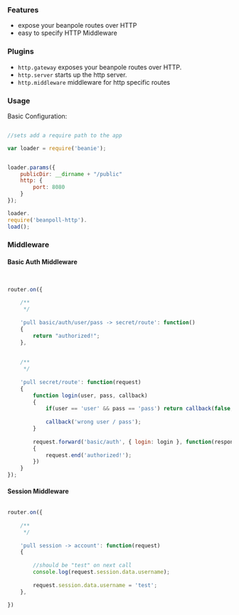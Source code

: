

### Features

- expose your beanpole routes over HTTP
- easy to specify HTTP Middleware


### Plugins

- `http.gateway` exposes your beanpole routes over HTTP.
- `http.server` starts up the http server.
- `http.middleware` middleware for http specific routes



### Usage

Basic Configuration:

```javascript

//sets add a require path to the app

var loader = require('beanie');


loader.params({
	publicDir: __dirname + "/public"
	http: {
		port: 8080
	}
});

loader.
require('beanpoll-http').
load();
```


### Middleware


#### Basic Auth Middleware


```javascript


router.on({
	
	/**
	 */
	
	'pull basic/auth/user/pass -> secret/route': function()
	{
		return "authorized!";
	},
	
	
	/**
	 */
	
	'pull secret/route': function(request)
	{
		function login(user, pass, callback)
		{
			if(user == 'user' && pass == 'pass') return callback(false, { user: 'user' });
			
			callback('wrong user / pass');
		}
		
		request.forward('basic/auth', { login: login }, function(response)
		{
			request.end('authorized!');
		})
	}
});

```

#### Session Middleware

```javascript

router.on({
	
	/**
	 */
	
	'pull session -> account': function(request)
	{
		
		//should be "test" on next call
		console.log(request.session.data.username);
		
		request.session.data.username = 'test';
	},
	
})

```





